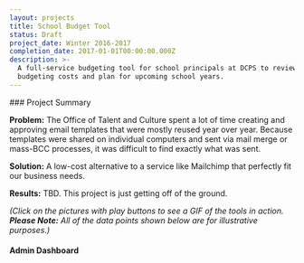 ```yaml
---
layout: projects
title: School Budget Tool
status: Draft
project_date: Winter 2016-2017
completion_date: 2017-01-01T00:00:00.000Z
description: >-
  A full-service budgeting tool for school principals at DCPS to review school
  budgeting costs and plan for upcoming school years.
---
```


<div class="panel panel-default" markdown="1">
<div class="panel-body" markdown="1">
<div class="page-header" markdown="1">
### Project Summary
</div>

__Problem:__ The Office of Talent and Culture spent a lot of time creating and approving email templates that were mostly reused year over year. Because templates were shared on individual computers and sent via mail merge or mass-BCC processes, it was difficult to find exactly what was sent.

__Solution:__ A low-cost alternative to a service like Mailchimp that perfectly fit our business needs.

__Results:__ TBD. This project is just getting off of the ground.
</div>
</div>

_(Click on the pictures with play buttons to see a GIF of the tools in action. __Please Note:__ All of the data points shown below are for illustrative purposes.)_

#### Admin Dashboard

